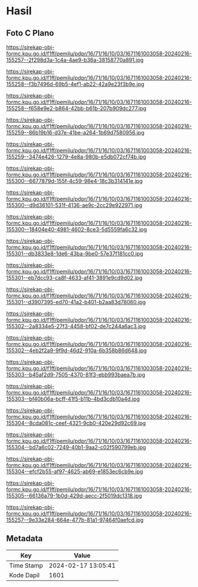 # Hasil

## Foto C Plano

https://sirekap-obj-formc.kpu.go.id/f1ff/pemilu/pdpr/16/71/16/10/03/1671161003058-20240216-155257--2f298d3a-1c4a-4ae9-b36a-38158770a891.jpg

https://sirekap-obj-formc.kpu.go.id/f1ff/pemilu/pdpr/16/71/16/10/03/1671161003058-20240216-155258--f3b7496d-69b5-4ef1-ab22-42a9e23f3b9e.jpg

https://sirekap-obj-formc.kpu.go.id/f1ff/pemilu/pdpr/16/71/16/10/03/1671161003058-20240216-155258--f658e9e2-b864-42bb-b61b-207b909dc277.jpg

https://sirekap-obj-formc.kpu.go.id/f1ff/pemilu/pdpr/16/71/16/10/03/1671161003058-20240216-155259--86b19b16-d37e-41be-a264-1b69d7580956.jpg

https://sirekap-obj-formc.kpu.go.id/f1ff/pemilu/pdpr/16/71/16/10/03/1671161003058-20240216-155259--3474e426-1279-4e8a-980b-e5db072cf74b.jpg

https://sirekap-obj-formc.kpu.go.id/f1ff/pemilu/pdpr/16/71/16/10/03/1671161003058-20240216-155300--6677879d-155f-4c59-98e4-18c3b314141e.jpg

https://sirekap-obj-formc.kpu.go.id/f1ff/pemilu/pdpr/16/71/16/10/03/1671161003058-20240216-155300--d9d36101-531f-4136-ae9c-2cc29e922971.jpg

https://sirekap-obj-formc.kpu.go.id/f1ff/pemilu/pdpr/16/71/16/10/03/1671161003058-20240216-155300--18404e40-4981-4602-8ce3-5d5559fa6c32.jpg

https://sirekap-obj-formc.kpu.go.id/f1ff/pemilu/pdpr/16/71/16/10/03/1671161003058-20240216-155301--db3833e8-1de6-43ba-9be0-57e37f181cc0.jpg

https://sirekap-obj-formc.kpu.go.id/f1ff/pemilu/pdpr/16/71/16/10/03/1671161003058-20240216-155301--eb7dcc93-ca8f-4633-af41-3891e9cd9d02.jpg

https://sirekap-obj-formc.kpu.go.id/f1ff/pemilu/pdpr/16/71/16/10/03/1671161003058-20240216-155301--d3907395-ed70-41a2-b401-b2aa83d78060.jpg

https://sirekap-obj-formc.kpu.go.id/f1ff/pemilu/pdpr/16/71/16/10/03/1671161003058-20240216-155302--2a8334e5-27f3-4458-bf02-de7c244a6ac3.jpg

https://sirekap-obj-formc.kpu.go.id/f1ff/pemilu/pdpr/16/71/16/10/03/1671161003058-20240216-155302--4eb2f2a9-9f9d-46d2-910a-6b358b86d648.jpg

https://sirekap-obj-formc.kpu.go.id/f1ff/pemilu/pdpr/16/71/16/10/03/1671161003058-20240216-155303--b45af2d9-7505-4370-81f3-ebb993baea7b.jpg

https://sirekap-obj-formc.kpu.go.id/f1ff/pemilu/pdpr/16/71/16/10/03/1671161003058-20240216-155303--bf40b06a-bcff-41f5-b11b-4bd3cdb10a4d.jpg

https://sirekap-obj-formc.kpu.go.id/f1ff/pemilu/pdpr/16/71/16/10/03/1671161003058-20240216-155304--8cda081c-ceef-4321-9cb0-420e29d92c69.jpg

https://sirekap-obj-formc.kpu.go.id/f1ff/pemilu/pdpr/16/71/16/10/03/1671161003058-20240216-155304--bd7a6c02-7249-40b1-9aa2-c02f590799eb.jpg

https://sirekap-obj-formc.kpu.go.id/f1ff/pemilu/pdpr/16/71/16/10/03/1671161003058-20240216-155304--efcf2b55-af97-4625-ab69-e1853ec6cb9e.jpg

https://sirekap-obj-formc.kpu.go.id/f1ff/pemilu/pdpr/16/71/16/10/03/1671161003058-20240216-155305--66136a79-1b0d-429d-aecc-2f5019dc1318.jpg

https://sirekap-obj-formc.kpu.go.id/f1ff/pemilu/pdpr/16/71/16/10/03/1671161003058-20240216-155257--9e33e284-664e-477b-81a1-97464f0aefcd.jpg


## Metadata

| Key        | Value               |
| ---------- | ------------------- |
| Time Stamp | 2024-02-17 13:05:41 |
| Kode Dapil | 1601                |



